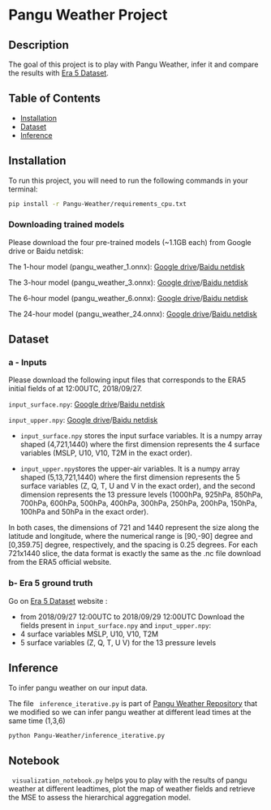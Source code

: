 # Pangu Weather Project

## Description

The goal of this project is to play with Pangu Weather, infer it and compare the results with [Era 5 Dataset](https://cds.climate.copernicus.eu/cdsapp#!/dataset/reanalysis-era5-single-levels?tab=overview).

## Table of Contents

- [Installation](#installation)
- [Dataset](#dataset)
- [Inference](#inference)

## Installation

To run this project, you will need to run the following commands in your terminal:

```bash
pip install -r Pangu-Weather/requirements_cpu.txt
```

### Downloading trained models

Please download the four pre-trained models (~1.1GB each) from Google drive or Baidu netdisk:

The 1-hour model (pangu_weather_1.onnx): [Google drive](https://drive.google.com/file/d/1fg5jkiN_5dHzKb-5H9Aw4MOmfILmeY-S/view?usp=share_link)/[Baidu netdisk](https://pan.baidu.com/s/1M7SAigVsCSH8hpw6DE8TDQ?pwd=ie0h)

The 3-hour model (pangu_weather_3.onnx): [Google drive](https://drive.google.com/file/d/1EdoLlAXqE9iZLt9Ej9i-JW9LTJ9Jtewt/view?usp=share_link)/[Baidu netdisk](https://pan.baidu.com/s/197fZsoiCqZYzKwM7tyRrfg?pwd=gmcl)

The 6-hour model (pangu_weather_6.onnx): [Google drive](https://drive.google.com/file/d/1a4XTktkZa5GCtjQxDJb_fNaqTAUiEJu4/view?usp=share_link)/[Baidu netdisk](https://pan.baidu.com/s/1q7IB7tNjqIwoGC7KVMPn4w?pwd=vxq3)

The 24-hour model (pangu_weather_24.onnx): [Google drive](https://drive.google.com/file/d/1lweQlxcn9fG0zKNW8ne1Khr9ehRTI6HP/view?usp=share_link)/[Baidu netdisk](https://pan.baidu.com/s/179q2gkz2BrsOR6g3yfTVQg?pwd=eajy)


## Dataset

### a - Inputs

Please download the following input files that corresponds to the ERA5 initial fields of at 12:00UTC, 2018/09/27.

`input_surface.npy`: [Google drive](https://drive.google.com/file/d/1pj8QEVNpC1FyJfUabDpV4oU3NpSe0BkD/view?usp=share_link)/[Baidu netdisk](https://pan.baidu.com/s/1i4o5i8guAqmOus6PWncAlA?pwd=4z9s)

`input_upper.npy`: [Google drive](https://drive.google.com/file/d/1--7xEBJt79E3oixizr8oFmK_haDE77SS/view?usp=share_link)/[Baidu netdisk](https://pan.baidu.com/s/1mS8X5MqEdbVfF2u2Us62FQ?pwd=sgx6)

- `input_surface.npy` stores the input surface variables. It is a numpy array shaped (4,721,1440) where the first dimension represents the 4 surface variables (MSLP, U10, V10, T2M in the exact order).

- `input_upper.npy`stores the upper-air variables. It is a numpy array shaped (5,13,721,1440) where the first dimension represents the 5 surface variables (Z, Q, T, U and V in the exact order), and the second dimension represents the 13 pressure levels (1000hPa, 925hPa, 850hPa, 700hPa, 600hPa, 500hPa, 400hPa, 300hPa, 250hPa, 200hPa, 150hPa, 100hPa and 50hPa in the exact order).

In both cases, the dimensions of 721 and 1440 represent the size along the latitude and longitude, where the numerical range is [90,-90] degree and [0,359.75] degree, respectively, and the spacing is 0.25 degrees. For each 721x1440 slice, the data format is exactly the same as the .nc file download from the ERA5 official website.

### b- Era 5 ground truth

Go on [Era 5 Dataset](https://cds.climate.copernicus.eu/cdsapp#!/dataset/reanalysis-era5-single-levels?tab=overview) website :

- from 2018/09/27 12:00UTC to 2018/09/29 12:00UTC
  Download the fields present in `input_surface.npy` and `input_upper.npy`:
- 4 surface variables MSLP, U10, V10, T2M
- 5 surface variables (Z, Q, T, U V) for the 13 pressure levels

## Inference

To infer pangu weather on our input data.

The file ` inference_iterative.py` is part of [Pangu Weather Repository](https://github.com/198808xc/Pangu-Weather/tree/main) that we modified so we can infer pangu weather at different lead times at the same time (1,3,6)

```bash
python Pangu-Weather/inference_iterative.py
```

## Notebook

` visualization_notebook.py` helps you to play with the results of pangu weather at different leadtimes, plot the map of weather fields and retrieve the MSE to assess the hierarchical aggregation model.
